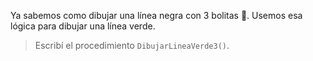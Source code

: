 Ya sabemos como dibujar una línea negra con 3 bolitas :clap:. Usemos esa lógica para dibujar una línea verde. 

> Escribí el procedimiento `DibujarLineaVerde3()`.